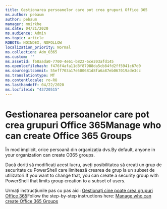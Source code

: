 ```yaml
---
title: Gestionarea persoanelor care pot crea grupuri Office 365
ms.author: pebaum
author: pebaum
manager: mnirkhe
ms.date: 04/21/2020
ms.audience: Admin
ms.topic: article
ROBOTS: NOINDEX, NOFOLLOW
localization_priority: Normal
ms.collection: Adm_O365
ms.custom: ''
ms.assetid: f68aada0-7700-4e61-b822-6ce203afd145
ms.openlocfilehash: f476f4afa11d8f87988da5cb84fd2ff5941c67d0
ms.sourcegitcommit: 55eff703a17e500681d8fa6a87eb067019ade3cc
ms.translationtype: MT
ms.contentlocale: ro-RO
ms.lasthandoff: 04/22/2020
ms.locfileid: "43720515"
---
```

# <a name="manage-who-can-create-office-365-groups"></a><span data-ttu-id="0e4fe-102">Gestionarea persoanelor care pot crea grupuri Office 365</span><span class="sxs-lookup"><span data-stu-id="0e4fe-102">Manage who can create Office 365 Groups</span></span>

<span data-ttu-id="0e4fe-103">În mod implicit, orice persoană din organizația dvs.</span><span class="sxs-lookup"><span data-stu-id="0e4fe-103">By default, anyone in your organization can create O365 groups.</span></span>
  
<span data-ttu-id="0e4fe-104">Dacă doriți să modificați acest lucru, aveți posibilitatea să creați un grup de securitate cu PowerShell care limitează crearea de grup la un subset de utilizatori.</span><span class="sxs-lookup"><span data-stu-id="0e4fe-104">If you want to change that, you can create a security group with PowerShell that limits group creation to a subset of users.</span></span>
  
<span data-ttu-id="0e4fe-105">Urmați instrucțiunile pas cu pas aici: [Gestionați cine poate crea grupuri Office 365](https://docs.microsoft.com/office365/admin/create-groups/manage-creation-of-groups)</span><span class="sxs-lookup"><span data-stu-id="0e4fe-105">Follow the step-by-step instructions here: [Manage who can create Office 365 Groups](https://docs.microsoft.com/office365/admin/create-groups/manage-creation-of-groups)</span></span>
  

